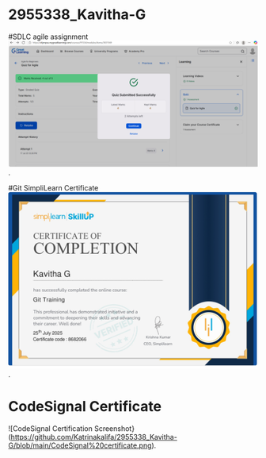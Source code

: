 # 2955338_Kavitha-G

#SDLC agile assignment
![Agile Assignment Screenshot](https://github.com/Katrinakalifa/2955338_Kavitha-G/blob/main/SDLC.png).

#Git SimpliLearn Certificate
![Git Certificate Screenshot](https://github.com/Katrinakalifa/2955338_Kavitha-G/blob/main/Git.jpg).

# CodeSignal Certificate 
![CodeSignal Certification Screenshot}(https://github.com/Katrinakalifa/2955338_Kavitha-G/blob/main/CodeSignal%20certificate.png).
